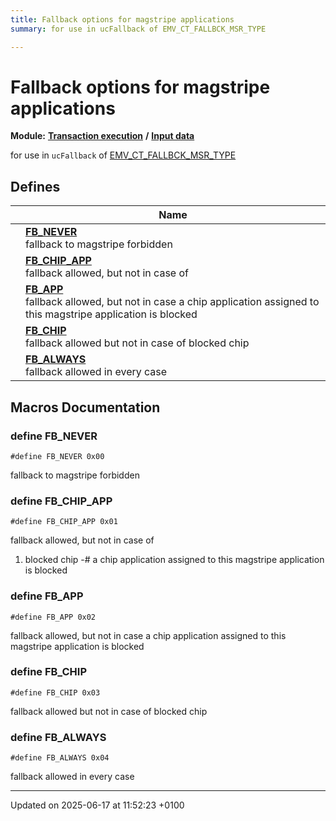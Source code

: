 ```yaml
---
title: Fallback options for magstripe applications
summary: for use in ucFallback of EMV_CT_FALLBCK_MSR_TYPE

---
```


# Fallback options for magstripe applications

**Module:** **[Transaction execution](group___a_d_k___t_r_x___e_x_e_c.md)** **/** **[Input data](group___d_e_f___f_l_o_w___i_n_p_u_t.md)**

for use in `ucFallback` of [EMV_CT_FALLBCK_MSR_TYPE](group___a_d_k___t_r_x___e_x_e_c.md#typedef-emv-ct-fallbck-msr-type)

## Defines

|                | Name           |
| -------------- | -------------- |
|  | **[FB_NEVER](group___f_b___o_p_t_i_o_n_s.md#define-fb-never)** <br>fallback to magstripe forbidden  |
|  | **[FB_CHIP_APP](group___f_b___o_p_t_i_o_n_s.md#define-fb-chip-app)** <br>fallback allowed, but not in case of  |
|  | **[FB_APP](group___f_b___o_p_t_i_o_n_s.md#define-fb-app)** <br>fallback allowed, but not in case a chip application assigned to this magstripe application is blocked  |
|  | **[FB_CHIP](group___f_b___o_p_t_i_o_n_s.md#define-fb-chip)** <br>fallback allowed but not in case of blocked chip  |
|  | **[FB_ALWAYS](group___f_b___o_p_t_i_o_n_s.md#define-fb-always)** <br>fallback allowed in every case  |




## Macros Documentation

### define FB_NEVER

```
#define FB_NEVER 0x00
```

fallback to magstripe forbidden 

### define FB_CHIP_APP

```
#define FB_CHIP_APP 0x01
```

fallback allowed, but not in case of 



1. blocked chip -# a chip application assigned to this magstripe application is blocked 


### define FB_APP

```
#define FB_APP 0x02
```

fallback allowed, but not in case a chip application assigned to this magstripe application is blocked 

### define FB_CHIP

```
#define FB_CHIP 0x03
```

fallback allowed but not in case of blocked chip 

### define FB_ALWAYS

```
#define FB_ALWAYS 0x04
```

fallback allowed in every case 



-------------------------------

Updated on 2025-06-17 at 11:52:23 +0100